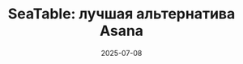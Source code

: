 ---
title: 'SeaTable: лучшая альтернатива Asana'
description: ''
seo:
    title:
    description: 
date: '2025-07-08'
url: '/ru/альтернатива-асанам'

sections:
    - name: hero-5
      weight: 1
      title: 'SeaTable: лучшая альтернатива Asana'
      text: Управление командой и процессами не обязательно должно быть сложным или дорогим. С SeaTable в качестве альтернативы Asana в Вашем распоряжении универсальный инструмент, не требующий кода и соответствующий требованиям GDPR. Откройте для себя управление процессами будущего - с мощным, гибким инструментом для бережливых, совместных и эффективных процессов.
      classes:
          - bg-white
      template: 932ed68b8ffc4a689819
      buttons:
          - label: Зарегистрируйтесь сейчас бесплатно и начните
            link: 'pages/registration'
            style: primary
          - label: Узнайте о возможностях
            link: pages/functions

    - name: content-12
      weight: 2
      classes: 
        - curved
        - bg-seatable-blue
      title: Немецкая бескодовая альтернатива Asana
      subtitle: Соответствующий GDPR, гибкий и мощный
      description: SeaTable - идеальное решение для тех, кто ищет альтернативу Asana, например, для управления проектами или задачами. 
      items:
        - text: Настраиваемые структуры данных
        - text: Совместная работа в режиме реального времени
        - text: Конструктор приложений без кода для создания удобных интерфейсов
        - text: Встроенные автоматизированные системы и уведомления
        - text: Простая интеграция без усилий ИТ-специалистов
        - text: В качестве облачного или локального решения
        - text: 100 % соответствие GDPR с серверами в Германии
      image: /images/asana-alternative-1.png

    - name: content-11
      weight: 4
      title: Мощная альтернатива Asana для маркетинга
      subtitle: Гибкость, настраиваемость и масштабируемость
      items:
      - text: SeaTable впечатляет как централизованный инструмент управления маркетингом с эффективным управлением кампаниями. Благодаря гибкой структуре базы данных, интегрированным автоматизациям и совместной работе в режиме реального времени все участники процесса всегда имеют четкое представление о проводимых мероприятиях. API SeaTable позволяет легко подключать существующие маркетинговые инструменты - без усилий ИТ-специалистов, благодаря отсутствию кода.
      image: /images/asana-marketing.jpg
      image_position: left

    - name: content-11
      weight: 5
      title: SeaTable как инструмент управления проектами вместо Asana
      subtitle: Централизация, автоматизация, оптимизация
      items:
      - text: Будучи инновационной альтернативой Asana, это бескодовое решение впечатляет эффективным управлением задачами и прозрачным обзором проекта, который позволяет командам всегда быть в курсе текущего состояния своих задач. Совместная работа в режиме реального времени обеспечивает бесперебойное сотрудничество, а гибкие представления, такие как Kanban или Gantt, позволяют интуитивно наглядно представить ход выполнения проекта.
      image: /images/asana-projektportfoliomanagement.jpg

    - name: content-11
      weight: 6
      title: Альтернатива Asana, отвечающая требованиям GDPR, для современного HR
      subtitle: Цифровое управление персоналом стало проще
      items:
      - text: 'SeaTable поддерживает высочайшие стандарты защиты и безопасности данных. Поэтому платформа сочетает в себе защиту конфиденциальных данных и соответствие нормам защиты информации с прозрачными и гибкими рабочими процессами для эффективного управления кандидатами, учета рабочего времени, управления отсутствием сотрудников и данными о них.'
      image: /images/asana-hr-1.jpg
      image_position: left

    - name: 'content-4'
      weight: 3 
      title: 'Дополнительная ценность SeaTable по сравнению с Asana'
      subtitle: 'Идеальная альтернатива асане'
      text: 'В современном мире работы, основанном на данных, мощные и интегрированные инструменты незаменимы. Только так компании смогут прозрачно представить рабочие процессы и обеспечить совместную работу в режиме реального времени. Одним из популярных инструментов для этого является программа управления проектами Asana. SeaTable также успешно зарекомендовал себя в этой области, уделяя особое внимание защите данных, безопасности данных и гибкости. SeaTable даже превосходит альтернативу Asana, особенно в области защиты данных и гибкости.'
      items:
        - headline: 'Совместная работа в режиме реального времени'
          text: 'SeaTable - это динамичный инструмент управления. Ваши команды могут устанавливать процессы, управлять задачами и работать вместе в режиме реального времени - без задержек и потери данных.'
          icon: people-group
        - headline: 'Управляйте всеми процессами с помощью одного инструмента'
          text: 'SeaTable бесконечно адаптируется и масштабируется, что делает его идеальным решением для компаний, которые хотят оптимизировать свои цифровые процессы без необходимости использования дополнительных сторонних инструментов или интерфейсов.'
          icon: expand
        - headline: 'Быстрая интеграция без усилий программирования'
          text: "Просто зарегистрируйтесь и приступайте к работе: SeaTable Cloud сразу же готов к использованию. Вам не нужны никакие интерфейсы или сложная системная интеграция. Настройте SeaTable так, как Вам нужно - без привлечения ИТ-специалистов."
          icon: code  
        - headline: 'Табличный вид, Kanban, Gantt и многое другое'
          text: Структурируйте Ваши данные так, как Вам нужно - в классической таблице, в виде календаря, диаграмм организации, диаграмм Ганта или древовидной структуры. Или используйте доски Kanban, как в Asana.
          icon: list
        - headline: 'Мощнее и дешевле, чем Asana'
          text: 'Еще одно преимущество - низкая стоимость: подписка на SeaTable значительно дешевле, чем цены на Asana. А благодаря нашей комплексной бесплатной подписке Вы можете использовать SeaTable в качестве альтернативы Asana совершенно бесплатно.'
          icon: sack-dollar 
        - headline: 'Статистика и информационные панели'
          text: В SeaTable Вы можете создавать статистику и приборные панели, которые обращаются к нескольким доскам. Это позволяет Вам эффективно и ориентированно на результат осуществлять планирование ресурсов в SeaTable лучше, чем в Asana.
          icon: chart-line

    - name: "banner-2"
      weight: 7
      title: SeaTable готов к использованию через несколько секунд
      buttons:
           - label: Зарегистрируйтесь сейчас бесплатно и начните
             link: pages/registration
             id: 

    - name: 'content-10'
      weight: 8
      title: 'Альтернатива Asana с мощным API'
      subtitle: 'Стандартные интеграции'
      description: Бесшовная интеграция различных инструментов и автоматизированных рабочих процессов в Ваши процессы крайне важна. SeaTable предлагает гибкий API и сторонние интеграции, чтобы помочь Вам автоматизировать Ваши рабочие процессы.
      items:
          - image: '/images/logos/zapier.svg'
          - image: '/images/logos/make.svg'
          - image: '/images/logos/n8n.svg'
          - image: '/images/logos/seatable-api.svg'
    
    - name: 'content-3'
      weight: 9
      title: Широкий набор функций во всех ценовых моделях
      subtitle: Облако или самостоятельный хостинг?
      description: 'Крупные организации также выигрывают от отсутствия ограничения на количество пользователей во всех моделях оплаты SeaTable - независимо от того, выбираете ли Вы SeaTable Cloud или SeaTable Server. Оба варианта гарантируют максимальную безопасность и адаптируемость к Вашим специфическим требованиям.'
      items:
          - headline: SeaTable Cloud
            text: Идеально подходит для компаний, которые хотят начать работу быстро и без обширной ИТ-инфраструктуры - гибкая и масштабируемая.
            image: /images/template-projektplan.png
          - headline: SeaTable Server
            text: Для компаний, которые хотят сохранить полный контроль над своими данными, SeaTable Server предлагает вариант с размещением в помещении.
            image: /images/template-massnahmenplan.jpg
          - headline: SeaTable Dedicated
            text: Для компаний, которым нужна простота облака и гибкость самостоятельной системы. 
            image: /images/asana-dedicated.jpg

    - name: 'content-8'
      weight: 10
      title: Протестируйте альтернативу Asana с помощью наших бесплатных шаблонов
      subtitle: Шаблоны для каждого случая использования
      description: 'SeaTable предлагает множество бесплатных шаблонов, чтобы помочь Вам начать работу с немецкой альтернативой Asana. Откройте для себя наши шаблоны для управления задачами и проектами. Импортируйте шаблоны в свой аккаунт SeaTable одним щелчком мыши.'
      items:
          - text: План проекта
            image: /images/asana-projektmanagement.jpg
            image_alt: ""
          - text: Билетная система
            image: /images/ticketing-system-asana.jpg
            image_alt: ""
          - text: Планировщик семинаров
            image: /images/workshop-planner-asana.jpg
            image_alt: ""
      buttons:
        - label: Откройте для себя все шаблоны
          link: "templates"

    - name: "content-4"
      weight: 11
      title: Альтернатива Asana, отвечающая требованиям GDPR, с серверами исключительно в Германии
      subtitle: Безопасность и защита данных
      text: "SeaTable Cloud размещается исключительно на лицензированных немецких серверах. Это делает SeaTable лучшим выбором по сравнению с программой управления проектами Asana или другими альтернативами Asana, особенно для европейских компаний."
      items:
      - icon: terminal
        headline: Местные решения для полного контроля данных
        text: "Не каждая компания хочет или может хранить конфиденциальные данные в облаке. Если Вы хотите запустить альтернативу Asana на собственном хостинге, SeaTable Server предлагает тот же набор функций, что и облачная версия - и Вы сохраняете полный контроль над своими данными."

      - icon: user-plus
        headline: Индивидуальные настройки безопасности
        text: "Настройте индивидуальные права доступа и редактирования и ограничьте доступ к конфиденциальным данным. Вместе с возможностью защитить вход с помощью двухфакторной аутентификации пользователи дополнительно повышают безопасность своих данных."

      - icon: fingerprint
        headline: Аутентификация и единый вход
        text: "SeaTable поддерживает все распространенные методы аутентификации и обеспечивает двухфакторную аутентификацию и SSO во всех моделях подписки - в отличие от инструмента управления проектами Asana. Это преимущество особенно важно для компаний, которые ценят безопасность данных."

    - name: "banner-2"
      weight: 14
      title: Сложные процессы становятся простыми - с SeaTable
      buttons:
           - label: Зарегистрируйтесь сейчас и начните прямо сейчас
             link: pages/registration
             id: 

    - name: faq
      weight: 15
      title: FAQ - SeaTable как альтернатива Asana
      items:
          - q: 'Для кого подходит SeaTable?'
            a: 'SeaTable особенно привлекателен для пользователей, которые ищут мощный, гибкий, универсальный и доступный инструмент управления процессами, при этом не превышающий по стоимости Asana. Благодаря автоматизации и настраиваемым структурам и рабочим процессам, компании могут сделать свои процессы более быстрыми и прозрачными и работать совместно в режиме реального времени. Используя SeaTable в качестве инструмента управления процессами, Вы можете отобразить все на одной платформе и легко интегрировать другие инструменты, например, почтовый клиент, без каких-либо дополнительных усилий по программированию. Это делает SeaTable первым выбором среди альтернатив Asana.'
          - q: 'Подходит ли SeaTable для команд любого размера?'
            a: 'Безусловно, SeaTable полностью настраивается и масштабируется. Вы можете использовать нашу платформу для широкого спектра задач и процессов: от простых контрольных списков и управления проектами до полноценных CRM-систем. Это делает SeaTable идеальной альтернативой инструменту Asana, позволяющей избежать расходов на программное обеспечение Asana и использовать альтернативу Asana бесплатно.'
          - q: 'Предлагает ли SeaTable бесплатную версию?'
            a: 'Как и Asana, SeaTable можно использовать бесплатно. Для небольших команд до 25 человек мы предлагаем облачную бесплатную версию, которая уже обладает всеми возможностями и необходимыми функциями и представлениями - идеальный вариант в качестве бесплатной альтернативы Asana. Благодаря автоматизации, Universal App Builder, многочисленным бесплатным шаблонам и интегрированным формам, SeaTable Free предлагает пакет услуг, который не предлагает бесплатно ни одна альтернатива Asana. А если бесплатная версия Вам больше не подходит, Вы можете легко изменить свою подписку. Вы можете перейти на более высокий уровень подписки в любое время, и, как и в случае с периодом уведомления в Asana, отмена подписки вступает в силу в конце текущего расчетного периода.'
          - q: 'Доступен ли SeaTable на нескольких языках?'
            a: "Для компаний с многоязычными или работающими на международном уровне командами многоязычные инструменты особенно важны. SeaTable доступен в качестве альтернативы Asana на немецком, английском, французском и других языках. Для оптимального удобства пользователей пользовательский интерфейс всегда отображается на предпочтительном для пользователя языке. Это означает, что платформу можно легко использовать в качестве альтернативы Asana на немецком или международном уровне."
          - q: 'Насколько легко перейти с Asana на SeaTable?'
            a: 'Благодаря нашему мощному API, через платформу автоматизации или с помощью импорта CSV, перенести данные из программы управления проектами Asana в SeaTable очень просто - так же легко или даже легче, чем с другими альтернативами Asana.'
          - q: 'Предлагает ли SeaTable бесплатную поддержку?'
            a: 'Наша служба поддержки готова ответить на любые Ваши вопросы о SeaTable. Вы можете задать свой вопрос на форуме или написать письмо напрямую. Будучи немецкой альтернативой Asana, SeaTable предлагает пакет поддержки, которого нет ни у одной альтернативы Asana.'
          - q: 'Предлагает ли SeaTable также вид Kanban?'
            a: 'Да, как и инструмент управления проектами Asana, SeaTable предлагает доски Канбан и другие виды проектов. Если Вы привыкли работать с Asana, Вы легко сориентируетесь в SeaTable и поймете, что представление SeaTable принципиально не отличается от доски Asana. Все представления доступны Вам независимо от выбранной подписки. Если до сих пор Вы использовали Asana для управления проектами, Вы можете бесплатно использовать SeaTable в качестве замены программного обеспечения Asana. Без каких-либо ограничений в представлении Ваших процессов, SeaTable - идеальная альтернатива инструменту управления проектами Asana или для планирования ресурсов так же, как в Asana.'
---